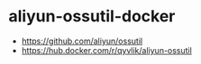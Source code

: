 # aliyun-ossutil-docker

- https://github.com/aliyun/ossutil
- https://hub.docker.com/r/qyvlik/aliyun-ossutil
